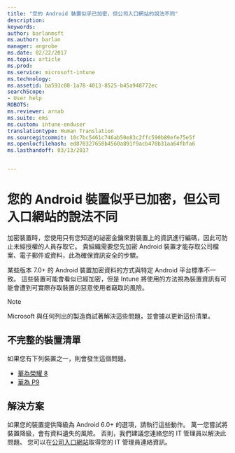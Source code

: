 ```yaml
---
title: "您的 Android 裝置似乎已加密，但公司入口網站的說法不同"
description: 
keywords: 
author: barlanmsft
ms.author: barlan
manager: angrobe
ms.date: 02/22/2017
ms.topic: article
ms.prod: 
ms.service: microsoft-intune
ms.technology: 
ms.assetid: ba593c08-1a78-4013-8525-b45a948772ec
searchScope:
- User help
ROBOTS: 
ms.reviewer: arnab
ms.suite: ems
ms.custom: intune-enduser
translationtype: Human Translation
ms.sourcegitcommit: 10c7bc5461c746ab50e83c2ffc590b89efe75e5f
ms.openlocfilehash: ed878327650b4560a891f9acb470b31aa64fbfa6
ms.lasthandoff: 03/13/2017


---
```



# <a name="your-android-device-seems-to-be-encrypted-but-company-portal-says-otherwise"></a>您的 Android 裝置似乎已加密，但公司入口網站的說法不同

加密裝置時，您使用只有您知道的祕密金鑰來對裝置上的資訊進行編碼，因此可防止未經授權的人員存取它。 貴組織需要您先加密 Android 裝置才能存取公司檔案、電子郵件或資料，此為確保資訊安全的步驟。

某些版本 7.0+ 的 Android 裝置加密資料的方式與特定 Android 平台標準不一致。 這些裝置可能會看似已經加密，但是 Intune 將使用的方法視為裝置資訊有可能會遭到可實際存取裝置的惡意使用者竊取的風險。

> [!Note]
> Microsoft 與任何列出的製造商試著解決這些問題，並會據以更新這份清單。 

## <a name="an-incomplete-list-of-devices"></a>不完整的裝置清單

如果您有下列裝置之一，則會發生這個問題。

- [華為榮耀 8](http://consumer.huawei.com/en/support/mobile-phones/honor8_en-sup.htm)
- [華為 P9](http://consumer.huawei.com/mobile-phones/p9/index.html)

## <a name="solutions"></a>解決方案

如果您的裝置提供降級為 Android 6.0+ 的選項，請執行這些動作。 萬一您嘗試將裝置降級，會有資料遺失的風險。 否則，我們建議您連絡您的 IT 管理員以解決此問題。 您可以在[公司入口網站](http://portal.manage.microsoft.com)取得您的 IT 管理員連絡資訊。

